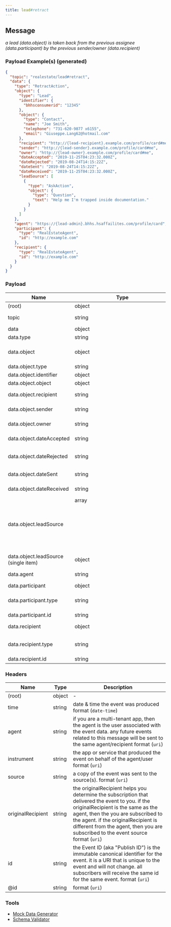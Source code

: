 ```yaml
---
title: lead#retract
---
```

## Message

*a lead (data.object) is taken back from the previous assignee (data.participant) by the previous sender/owner (data.recipient)*

### Payload Example(s) (generated)

```json
{
  "topic": "realestate/lead#retract",
  "data": {
    "type": "RetractAction",
    "object": {
      "type": "Lead",
      "identifier": {
        "bhhsconsumerid": "12345"
      },
      "object": {
        "type": "Contact",
        "name": "Joe Smith",
        "telephone": "731-620-9877 x6155",
        "email": "Giuseppe.Lang62@hotmail.com"
      },
      "recipient": "http://{lead-recipient}.example.com/profile/card#me",
      "sender": "http://{lead-sender}.example.com/profile/card#me",
      "owner": "http://{lead-owner}.example.com/profile/card#me",
      "dateAccepted": "2019-11-25T04:23:32.000Z",
      "dateRejected": "2019-08-24T14:15:22Z",
      "dateSent": "2019-08-24T14:15:22Z",
      "dateReceived": "2019-11-25T04:23:32.000Z",
      "leadSource": [
        {
          "type": "AskAction",
          "object": {
            "type": "Question",
            "text": "Help me I'm trapped inside documentation."
          }
        }
      ]
    },
    "agent": "https://{lead-admin}.bhhs.hsaffailites.com/profile/card",
    "participant": {
      "type": "RealEstateAgent",
      "id": "http://example.com"
    },
    "recipient": {
      "type": "RealEstateAgent",
      "id": "http://example.com"
    }
  }
}
```



### Payload

| Name | Type | Description |
|---|---|---|
| (root) | object | - |
| topic | string | const (`"realestate/lead#retract"`)  |
| data | object | the message payload |
| data.type | string | const (`"RetractAction"`)  |
| data.object | object | a sales opportunity (object) offered by a sender to a recipient. |
| data.object.type | string | allowed (`"Lead"`) Lead |
| data.object.identifier | object |  1 properties |
| data.object.object | object | the lead (Contact) |
| data.object.recipient | string | the lead recipient format (`uri`) |
| data.object.sender | string | the lead provider format (`uri`) |
| data.object.owner | string | the original owner of the lead format (`uri`) |
| data.object.dateAccepted | string | The date/time the item was accepted by the recipient |
| data.object.dateRejected | string | The date/time the item was rejected by the recipient format (`date-time`) |
| data.object.dateSent | string | the date the lead was sent format (`date-time`) |
| data.object.dateReceived | string | The date/time the item was received by it's recipient |
| data.object.leadSource | array<object> | lead origin, may be a website event or a thing such as a website, zillow, mobile applicaton. |
| data.object.leadSource (single item) | object | - |
| data.agent | string | user who effected the change format (`uri`) |
| data.participant | object | - |
| data.participant.type | string | allowed (`"RealEstateAgent"`, `"RealEstateOffice"`, `"RealEstateOrganization"`)  |
| data.participant.id | string |  format (`uri`) |
| data.recipient | object | the lead-owner, to whom the lead is being returned |
| data.recipient.type | string | allowed (`"RealEstateAgent"`, `"RealEstateOffice"`, `"RealEstateOrganization"`)  |
| data.recipient.id | string |  format (`uri`) |

### Headers

| Name | Type | Description |
|---|---|---|
| (root) | object | - |
| time | string | date & time the event was produced format (`date-time`) |
| agent | string | if you are a multi-tenant app, then the agent is the user associated with the event data. any future events related to this message will be sent to the same agent/recipient format (`uri`) |
| instrument | string | the app or service that produced the event on behalf of the agent/user format (`uri`) |
| source | string | a copy of the event was sent to the source(s). format (`uri`) |
| originalRecipient | string | the originalRecipient helps you determine the subscription that delivered the event to you. if the originalRecipient is the same as the agent, then the you are subscribed to the agent. if the originalRecipient is different from the agent, then you are subscribed to the event source format (`uri`) |
| id | string | the Event ID (aka "Publish ID") is the immutable canonical identifier for the event. it is a URI that is unique to the event and will not change. all subscribers will receive the same id for the same event. format (`uri`) |
| @id | string |  format (`uri`) |

### Tools

* [Mock Data Generator](/tools/mock-data-generator)
* [Schema Validator](/tools/validate)


